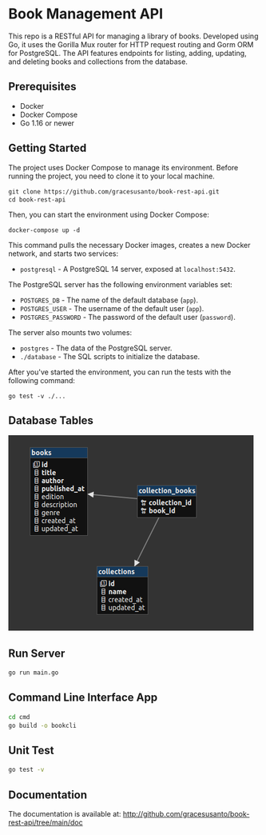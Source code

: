 # Book Management API

This repo is a RESTful API for managing a library of books. Developed using Go, it uses the Gorilla Mux router for HTTP request routing and Gorm ORM for PostgreSQL. The API features endpoints for listing, adding, updating, and deleting books and collections from the database.

## Prerequisites

- Docker
- Docker Compose
- Go 1.16 or newer

## Getting Started

The project uses Docker Compose to manage its environment. Before running the project, you need to clone it to your local machine.

```
git clone https://github.com/gracesusanto/book-rest-api.git
cd book-rest-api
```

Then, you can start the environment using Docker Compose:

```
docker-compose up -d
```

This command pulls the necessary Docker images, creates a new Docker network, and starts two services:

- `postgresql` - A PostgreSQL 14 server, exposed at `localhost:5432`.

The PostgreSQL server has the following environment variables set:

- `POSTGRES_DB` - The name of the default database (`app`).
- `POSTGRES_USER` - The username of the default user (`app`).
- `POSTGRES_PASSWORD` - The password of the default user (`password`).

The server also mounts two volumes:

- `postgres` - The data of the PostgreSQL server.
- `./database` - The SQL scripts to initialize the database.

After you've started the environment, you can run the tests with the following command:

```
go test -v ./...
```

## Database Tables

![](tables.png?raw=true)

## Run Server

```bash
go run main.go
```

## Command Line Interface App

```bash
cd cmd
go build -o bookcli
```

## Unit Test

```bash
go test -v
```

## Documentation
The documentation is available at: http://github.com/gracesusanto/book-rest-api/tree/main/doc